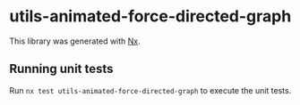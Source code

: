 # utils-animated-force-directed-graph

This library was generated with [Nx](https://nx.dev).

## Running unit tests

Run `nx test utils-animated-force-directed-graph` to execute the unit tests.
